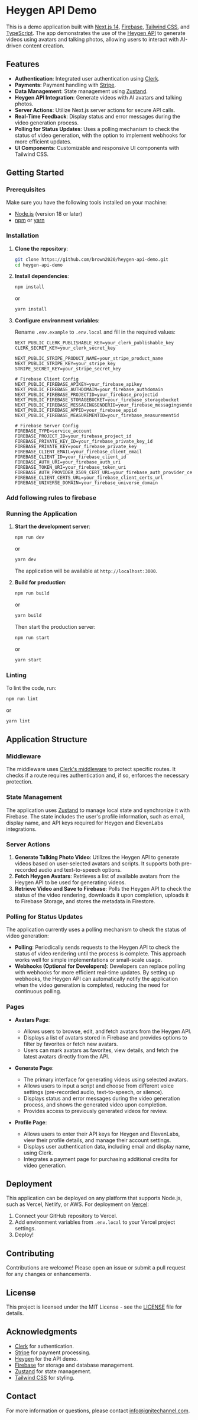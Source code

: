 # Heygen API Demo

This is a demo application built with [Next.js 14](https://nextjs.org/), [Firebase](https://firebase.google.com/), [Tailwind CSS](https://tailwindcss.com/), and [TypeScript](https://www.typescriptlang.org/). The app demonstrates the use of the [Heygen API](https://heygen.com/) to generate videos using avatars and talking photos, allowing users to interact with AI-driven content creation.

## Features

- **Authentication**: Integrated user authentication using [Clerk](https://clerk.dev/).
- **Payments**: Payment handling with [Stripe](https://stripe.com/).
- **Data Management**: State management using [Zustand](https://github.com/pmndrs/zustand).
- **Heygen API Integration**: Generate videos with AI avatars and talking photos.
- **Server Actions**: Utilize Next.js server actions for secure API calls.
- **Real-Time Feedback**: Display status and error messages during the video generation process.
- **Polling for Status Updates**: Uses a polling mechanism to check the status of video generation, with the option to implement webhooks for more efficient updates.
- **UI Components**: Customizable and responsive UI components with Tailwind CSS.

## Getting Started

### Prerequisites

Make sure you have the following tools installed on your machine:

- [Node.js](https://nodejs.org/) (version 18 or later)
- [npm](https://www.npmjs.com/) or [yarn](https://yarnpkg.com/)

### Installation

1. **Clone the repository**:

   ```bash
   git clone https://github.com/brown2020/heygen-api-demo.git
   cd heygen-api-demo
   ```

2. **Install dependencies**:

   ```bash
   npm install
   ```

   or

   ```bash
   yarn install
   ```

3. **Configure environment variables**:

   Rename `.env.example` to `.env.local` and fill in the required values:

   ```plaintext
   NEXT_PUBLIC_CLERK_PUBLISHABLE_KEY=your_clerk_publishable_key
   CLERK_SECRET_KEY=your_clerk_secret_key

   NEXT_PUBLIC_STRIPE_PRODUCT_NAME=your_stripe_product_name
   NEXT_PUBLIC_STRIPE_KEY=your_stripe_key
   STRIPE_SECRET_KEY=your_stripe_secret_key

   # Firebase Client Config
   NEXT_PUBLIC_FIREBASE_APIKEY=your_firebase_apikey
   NEXT_PUBLIC_FIREBASE_AUTHDOMAIN=your_firebase_authdomain
   NEXT_PUBLIC_FIREBASE_PROJECTID=your_firebase_projectid
   NEXT_PUBLIC_FIREBASE_STORAGEBUCKET=your_firebase_storagebucket
   NEXT_PUBLIC_FIREBASE_MESSAGINGSENDERID=your_firebase_messagingsenderid
   NEXT_PUBLIC_FIREBASE_APPID=your_firebase_appid
   NEXT_PUBLIC_FIREBASE_MEASUREMENTID=your_firebase_measurementid

   # Firebase Server Config
   FIREBASE_TYPE=service_account
   FIREBASE_PROJECT_ID=your_firebase_project_id
   FIREBASE_PRIVATE_KEY_ID=your_firebase_private_key_id
   FIREBASE_PRIVATE_KEY=your_firebase_private_key
   FIREBASE_CLIENT_EMAIL=your_firebase_client_email
   FIREBASE_CLIENT_ID=your_firebase_client_id
   FIREBASE_AUTH_URI=your_firebase_auth_uri
   FIREBASE_TOKEN_URI=your_firebase_token_uri
   FIREBASE_AUTH_PROVIDER_X509_CERT_URL=your_firebase_auth_provider_cert_url
   FIREBASE_CLIENT_CERTS_URL=your_firebase_client_certs_url
   FIREBASE_UNIVERSE_DOMAIN=your_firebase_universe_domain
   ```

### Add following rules to firebase


### Running the Application

1. **Start the development server**:

   ```bash
   npm run dev
   ```

   or

   ```bash
   yarn dev
   ```

   The application will be available at `http://localhost:3000`.

2. **Build for production**:

   ```bash
   npm run build
   ```

   or

   ```bash
   yarn build
   ```

   Then start the production server:

   ```bash
   npm run start
   ```

   or

   ```bash
   yarn start
   ```

### Linting

To lint the code, run:

```bash
npm run lint
```

or

```bash
yarn lint
```

## Application Structure

### Middleware

The middleware uses [Clerk's middleware](https://clerk.dev/docs/nextjs) to protect specific routes. It checks if a route requires authentication and, if so, enforces the necessary protection.

### State Management

The application uses [Zustand](https://github.com/pmndrs/zustand) to manage local state and synchronize it with Firebase. The state includes the user's profile information, such as email, display name, and API keys required for Heygen and ElevenLabs integrations.

### Server Actions

1. **Generate Talking Photo Video**:
   Utilizes the Heygen API to generate videos based on user-selected avatars and scripts. It supports both pre-recorded audio and text-to-speech options.
2. **Fetch Heygen Avatars**:
   Retrieves a list of available avatars from the Heygen API to be used for generating videos.
3. **Retrieve Video and Save to Firebase**:
   Polls the Heygen API to check the status of the video rendering, downloads it upon completion, uploads it to Firebase Storage, and stores the metadata in Firestore.

### Polling for Status Updates

The application currently uses a polling mechanism to check the status of video generation:

- **Polling**: Periodically sends requests to the Heygen API to check the status of video rendering until the process is complete. This approach works well for simple implementations or small-scale usage.
- **Webhooks (Optional for Developers)**: Developers can replace polling with webhooks for more efficient real-time updates. By setting up webhooks, the Heygen API can automatically notify the application when the video generation is completed, reducing the need for continuous polling.

### Pages

- **Avatars Page**:

  - Allows users to browse, edit, and fetch avatars from the Heygen API.
  - Displays a list of avatars stored in Firebase and provides options to filter by favorites or fetch new avatars.
  - Users can mark avatars as favorites, view details, and fetch the latest avatars directly from the API.

- **Generate Page**:

  - The primary interface for generating videos using selected avatars.
  - Allows users to input a script and choose from different voice settings (pre-recorded audio, text-to-speech, or silence).
  - Displays status and error messages during the video generation process, and shows the generated video upon completion.
  - Provides access to previously generated videos for review.

- **Profile Page**:
  - Allows users to enter their API keys for Heygen and ElevenLabs, view their profile details, and manage their account settings.
  - Displays user authentication data, including email and display name, using Clerk.
  - Integrates a payment page for purchasing additional credits for video generation.

## Deployment

This application can be deployed on any platform that supports Node.js, such as Vercel, Netlify, or AWS. For deployment on [Vercel](https://vercel.com/):

1. Connect your GitHub repository to Vercel.
2. Add environment variables from `.env.local` to your Vercel project settings.
3. Deploy!

## Contributing

Contributions are welcome! Please open an issue or submit a pull request for any changes or enhancements.

## License

This project is licensed under the MIT License - see the [LICENSE](LICENSE) file for details.

## Acknowledgments

- [Clerk](https://clerk.dev/) for authentication.
- [Stripe](https://stripe.com/) for payment processing.
- [Heygen](https://heygen.com/) for the API demo.
- [Firebase](https://firebase.google.com/) for storage and database management.
- [Zustand](https://github.com/pmndrs/zustand) for state management.
- [Tailwind CSS](https://tailwindcss.com/) for styling.

## Contact

For more information or questions, please contact [info@ignitechannel.com](mailto:info@ignitechannel.com).
